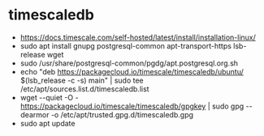 # timescaledb
* https://docs.timescale.com/self-hosted/latest/install/installation-linux/
* sudo apt install gnupg postgresql-common apt-transport-https lsb-release wget
* sudo /usr/share/postgresql-common/pgdg/apt.postgresql.org.sh
* echo "deb https://packagecloud.io/timescale/timescaledb/ubuntu/ $(lsb_release -c -s) main" | sudo tee /etc/apt/sources.list.d/timescaledb.list
* wget --quiet -O - https://packagecloud.io/timescale/timescaledb/gpgkey | sudo gpg --dearmor -o /etc/apt/trusted.gpg.d/timescaledb.gpg
* sudo apt update